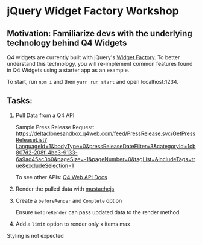 # jQuery Widget Factory Workshop

## Motivation: Familiarize devs with the underlying technology behind Q4 Widgets

Q4 widgets are currently built with jQuery's [Widget Factory](https://jqueryui.com/widget/). To better understand this technology, you will re-implement common features found in Q4 Widgets using a starter app as an example.

To start, run `npm i` and then `yarn run start` and open localhost:1234.

## Tasks:
1. Pull Data from a Q4 API

    Sample Press Release Request: https://deltaclonesandbox.q4web.com/feed/PressRelease.svc/GetPressReleaseList?LanguageId=1&bodyType=0&pressReleaseDateFilter=3&categoryId=1cb807d2-208f-4bc3-9133-6a9ad45ac3b0&pageSize=-1&pageNumber=0&tagList=&includeTags=true&excludeSelection=1

    To see other APIs: [Q4 Web API Docs](http://documentation.q4websystems.com/home)


2. Render the pulled data with [mustachejs](https://github.com/janl/mustache.js/)
3. Create a `beforeRender` and `Complete` option
    
    Ensure `beforeRender` can pass updated data to the render method

4. Add a `limit` option to render only x items max

Styling is not expected
